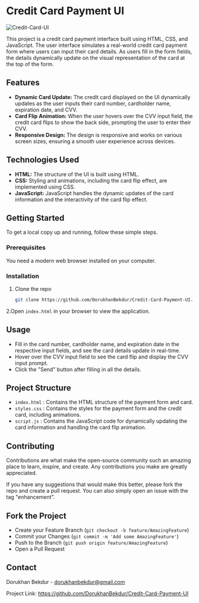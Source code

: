 # Credit Card Payment UI

![Credit-Card-UI](https://github.com/user-attachments/assets/c4247cc6-8017-47d3-a05b-8f3b074eba0c)

This project is a credit card payment interface built using HTML, CSS, and JavaScript. The user interface simulates a real-world credit card payment form where users can input their card details. As users fill in the form fields, the details dynamically update on the visual representation of the card at the top of the form.

## Features

- **Dynamic Card Update:** The credit card displayed on the UI dynamically updates as the user inputs their card number, cardholder name, expiration date, and CVV.
- **Card Flip Animation:** When the user hovers over the CVV input field, the credit card flips to show the back side, prompting the user to enter their CVV.
- **Responsive Design:** The design is responsive and works on various screen sizes, ensuring a smooth user experience across devices.

## Technologies Used

- **HTML:** The structure of the UI is built using HTML.
- **CSS:** Styling and animations, including the card flip effect, are implemented using CSS.
- **JavaScript:** JavaScript handles the dynamic updates of the card information and the interactivity of the card flip effect.

## Getting Started

To get a local copy up and running, follow these simple steps.

### Prerequisites

You need a modern web browser installed on your computer.

### Installation

1. Clone the repo
   ```sh
   git clone https://github.com/DorukhanBekdur/Credit-Card-Payment-UI.git

2.Open `index.html` in your browser to view the application.

## Usage
- Fill in the card number, cardholder name, and expiration date in the respective input fields, and see the card details update in real-time.
- Hover over the CVV input field to see the card flip and display the CVV input prompt.
- Click the "Send" button after filling in all the details.

## Project Structure
- `index.html` : Contains the HTML structure of the payment form and card.
- `styles.css` : Contains the styles for the payment form and the credit card, including animations.
- `script.js` : Contains the JavaScript code for dynamically updating the card information and handling the card flip animation.

## Contributing
Contributions are what make the open-source community such an amazing place to learn, inspire, and create. Any contributions you make are greatly appreciated.

If you have any suggestions that would make this better, please fork the repo and create a pull request. You can also simply open an issue with the tag "enhancement".

## Fork the Project
- Create your Feature Branch (`git checkout -b feature/AmazingFeature`)
- Commit your Changes (`git commit -m 'Add some AmazingFeature'`)
- Push to the Branch (`git push origin feature/AmazingFeature`)
- Open a Pull Request

## Contact
Dorukhan Bekdur - dorukhanbekdur@gmail.com

Project Link: https://github.com/DorukhanBekdur/Credit-Card-Payment-UI
